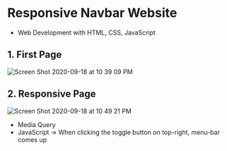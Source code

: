 # Responsive Navbar Website

 * Web Development with HTML, CSS, JavaScript
 
 
## 1. First Page
![Screen Shot 2020-09-18 at 10 39 09 PM](https://user-images.githubusercontent.com/8447473/93588907-2c654600-fa00-11ea-88c9-3c1dcf6b9dc3.png)

## 2. Responsive Page
![Screen Shot 2020-09-18 at 10 49 21 PM](https://user-images.githubusercontent.com/8447473/93589677-4e12fd00-fa01-11ea-85b3-bf7f32c18c61.png)

* Media Query
* JavaScript -> When clicking the toggle button on top-right, menu-bar comes up
